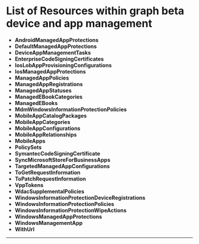# List of Resources within graph beta device and app management

- **AndroidManagedAppProtections**  
- **DefaultManagedAppProtections**  
- **DeviceAppManagementTasks**  
- **EnterpriseCodeSigningCertificates**  
- **IosLobAppProvisioningConfigurations**  
- **IosManagedAppProtections**  
- **ManagedAppPolicies**  
- **ManagedAppRegistrations**  
- **ManagedAppStatuses**  
- **ManagedEBookCategories**  
- **ManagedEBooks**  
- **MdmWindowsInformationProtectionPolicies**  
- **MobileAppCatalogPackages**  
- **MobileAppCategories**  
- **MobileAppConfigurations**  
- **MobileAppRelationships**  
- **MobileApps**
- **PolicySets**  
- **SymantecCodeSigningCertificate**  
- **SyncMicrosoftStoreForBusinessApps**  
- **TargetedManagedAppConfigurations**  
- **ToGetRequestInformation**  
- **ToPatchRequestInformation**  
- **VppTokens**  
- **WdacSupplementalPolicies**  
- **WindowsInformationProtectionDeviceRegistrations**  
- **WindowsInformationProtectionPolicies**  
- **WindowsInformationProtectionWipeActions**  
- **WindowsManagedAppProtections**  
- **WindowsManagementApp**  
- **WithUrl**

---

